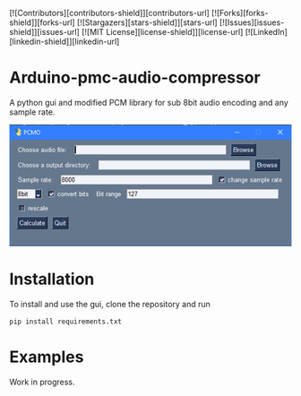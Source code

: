 <a name="readme-top"></a>
[![Contributors][contributors-shield]][contributors-url]
[![Forks][forks-shield]][forks-url]
[![Stargazers][stars-shield]][stars-url]
[![Issues][issues-shield]][issues-url]
[![MIT License][license-shield]][license-url]
[![LinkedIn][linkedin-shield]][linkedin-url]

# Arduino-pmc-audio-compressor

A python gui and modified PCM library for sub 8bit audio encoding and any sample rate.

![image](/PCMO.png)

# Installation

To install and use the gui, clone the repository and run 
```
pip install requirements.txt
```

# Examples

Work in progress.
